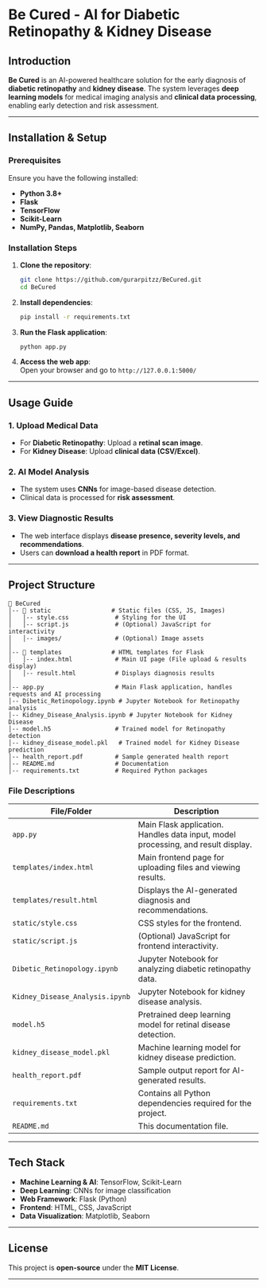 # Be Cured - AI for Diabetic Retinopathy & Kidney Disease

## Introduction
**Be Cured** is an AI-powered healthcare solution for the early diagnosis of **diabetic retinopathy** and **kidney disease**. The system leverages **deep learning models** for medical imaging analysis and **clinical data processing**, enabling early detection and risk assessment.

---

## Installation & Setup

### **Prerequisites**
Ensure you have the following installed:
- **Python 3.8+**
- **Flask**
- **TensorFlow**
- **Scikit-Learn**
- **NumPy, Pandas, Matplotlib, Seaborn**

### **Installation Steps**
1. **Clone the repository**:
   ```bash
   git clone https://github.com/gurarpitzz/BeCured.git
   cd BeCured
   ```

2. **Install dependencies**:
   ```bash
   pip install -r requirements.txt
   ```

3. **Run the Flask application**:
   ```bash
   python app.py
   ```

4. **Access the web app**:  
   Open your browser and go to `http://127.0.0.1:5000/`

---

## Usage Guide

### **1. Upload Medical Data**
- For **Diabetic Retinopathy**: Upload a **retinal scan image**.
- For **Kidney Disease**: Upload **clinical data (CSV/Excel)**.

### **2. AI Model Analysis**
- The system uses **CNNs** for image-based disease detection.
- Clinical data is processed for **risk assessment**.

### **3. View Diagnostic Results**
- The web interface displays **disease presence, severity levels, and recommendations**.
- Users can **download a health report** in PDF format.

---

## Project Structure

```
📂 BeCured
│-- 📂 static                 # Static files (CSS, JS, Images)
│   │-- style.css             # Styling for the UI
│   │-- script.js             # (Optional) JavaScript for interactivity
│   │-- images/               # (Optional) Image assets
│
│-- 📂 templates              # HTML templates for Flask
│   │-- index.html            # Main UI page (File upload & results display)
│   │-- result.html           # Displays diagnosis results
│
│-- app.py                    # Main Flask application, handles requests and AI processing
│-- Dibetic_Retinopology.ipynb # Jupyter Notebook for Retinopathy analysis
│-- Kidney_Disease_Analysis.ipynb # Jupyter Notebook for Kidney Disease
│-- model.h5                  # Trained model for Retinopathy detection
│-- kidney_disease_model.pkl   # Trained model for Kidney Disease prediction
│-- health_report.pdf         # Sample generated health report
│-- README.md                 # Documentation
│-- requirements.txt          # Required Python packages
```

### **File Descriptions**

| **File/Folder**                  | **Description** |
|-----------------------------------|---------------|
| `app.py`                          | Main Flask application. Handles data input, model processing, and result display. |
| `templates/index.html`            | Main frontend page for uploading files and viewing results. |
| `templates/result.html`           | Displays the AI-generated diagnosis and recommendations. |
| `static/style.css`                | CSS styles for the frontend. |
| `static/script.js`                | (Optional) JavaScript for frontend interactivity. |
| `Dibetic_Retinopology.ipynb`      | Jupyter Notebook for analyzing diabetic retinopathy data. |
| `Kidney_Disease_Analysis.ipynb`   | Jupyter Notebook for kidney disease analysis. |
| `model.h5`                        | Pretrained deep learning model for retinal disease detection. |
| `kidney_disease_model.pkl`        | Machine learning model for kidney disease prediction. |
| `health_report.pdf`               | Sample output report for AI-generated results. |
| `requirements.txt`                | Contains all Python dependencies required for the project. |
| `README.md`                       | This documentation file. |

---

## Tech Stack
- **Machine Learning & AI**: TensorFlow, Scikit-Learn
- **Deep Learning**: CNNs for image classification
- **Web Framework**: Flask (Python)
- **Frontend**: HTML, CSS, JavaScript
- **Data Visualization**: Matplotlib, Seaborn

---



## License
This project is **open-source** under the **MIT License**.

---
